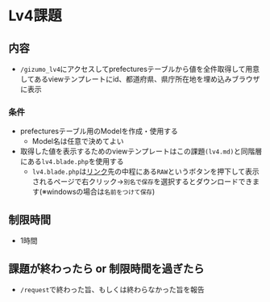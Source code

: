 # Lv4課題

## 内容
- `/gizumo_lv4`にアクセスしてprefecturesテーブルから値を全件取得して用意してあるviewテンプレートにid、都道府県、県庁所在地を埋め込みブラウザに表示
### 条件
  - prefecturesテーブル用のModelを作成・使用する
    - Model名は任意で決めてよい
  - 取得した値を表示するためのviewテンプレートはこの課題`(lv4.md)`と同階層にある`lv4.blade.php`を使用する
    - `lv4.blade.php`は[リンク](https://github.com/Takayyz/laravel_extra_work/blob/master/lv4/lv4.blade.php)先の中程にある`RAW`というボタンを押下して表示されるページで右クリック→`別名で保存`を選択するとダウンロードできます(※windowsの場合は`名前をつけて保存`)

## 制限時間
- 1時間

## 課題が終わったら or 制限時間を過ぎたら
- `/request`で終わった旨、もしくは終わらなかった旨を報告
